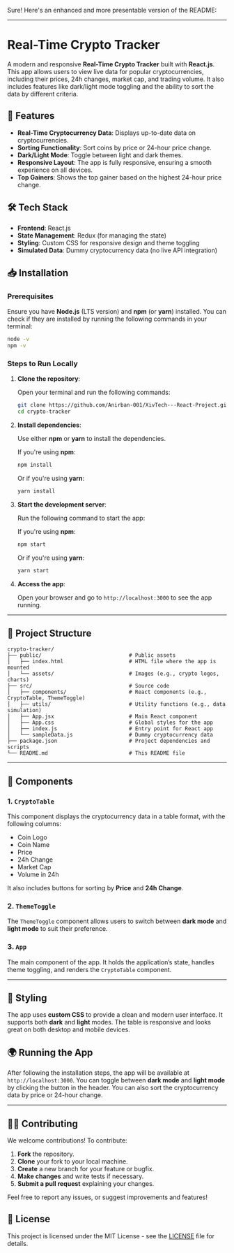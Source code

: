 Sure! Here's an enhanced and more presentable version of the README:

---

# Real-Time Crypto Tracker

A modern and responsive **Real-Time Crypto Tracker** built with **React.js**. This app allows users to view live data for popular cryptocurrencies, including their prices, 24h changes, market cap, and trading volume. It also includes features like dark/light mode toggling and the ability to sort the data by different criteria.

## 🚀 Features

- **Real-Time Cryptocurrency Data**: Displays up-to-date data on cryptocurrencies.
- **Sorting Functionality**: Sort coins by price or 24-hour price change.
- **Dark/Light Mode**: Toggle between light and dark themes.
- **Responsive Layout**: The app is fully responsive, ensuring a smooth experience on all devices.
- **Top Gainers**: Shows the top gainer based on the highest 24-hour price change.

## 🛠️ Tech Stack

- **Frontend**: React.js
- **State Management**: Redux (for managing the state)
- **Styling**: Custom CSS for responsive design and theme toggling
- **Simulated Data**: Dummy cryptocurrency data (no live API integration)

## 📥 Installation

### Prerequisites

Ensure you have **Node.js** (LTS version) and **npm** (or **yarn**) installed. You can check if they are installed by running the following commands in your terminal:

```bash
node -v
npm -v
```

### Steps to Run Locally

1. **Clone the repository**:

   Open your terminal and run the following commands:

   ```bash
   git clone https://github.com/Anirban-001/XivTech---React-Project.git
   cd crypto-tracker
   ```

2. **Install dependencies**:

   Use either **npm** or **yarn** to install the dependencies.

   If you're using **npm**:
   ```bash
   npm install
   ```

   Or if you're using **yarn**:
   ```bash
   yarn install
   ```

3. **Start the development server**:

   Run the following command to start the app:

   If you're using **npm**:
   ```bash
   npm start
   ```

   Or if you're using **yarn**:
   ```bash
   yarn start
   ```

4. **Access the app**:

   Open your browser and go to `http://localhost:3000` to see the app running.

---

## 📂 Project Structure

```
crypto-tracker/
├── public/                            # Public assets
│   ├── index.html                     # HTML file where the app is mounted
│   └── assets/                        # Images (e.g., crypto logos, charts)
├── src/                               # Source code
│   ├── components/                    # React components (e.g., CryptoTable, ThemeToggle)
│   ├── utils/                         # Utility functions (e.g., data simulation)
│   ├── App.jsx                        # Main React component
│   ├── App.css                        # Global styles for the app
│   ├── index.js                       # Entry point for React app
│   └── sampleData.js                  # Dummy cryptocurrency data
├── package.json                       # Project dependencies and scripts
└── README.md                          # This README file
```

---

## 🔧 Components

### **1. `CryptoTable`**

This component displays the cryptocurrency data in a table format, with the following columns:

- Coin Logo
- Coin Name
- Price
- 24h Change
- Market Cap
- Volume in 24h

It also includes buttons for sorting by **Price** and **24h Change**.

### **2. `ThemeToggle`**

The `ThemeToggle` component allows users to switch between **dark mode** and **light mode** to suit their preference.

### **3. `App`**

The main component of the app. It holds the application’s state, handles theme toggling, and renders the `CryptoTable` component.

---

## 🎨 Styling

The app uses **custom CSS** to provide a clean and modern user interface. It supports both **dark** and **light** modes. The table is responsive and looks great on both desktop and mobile devices.

## 🌍 Running the App

After following the installation steps, the app will be available at `http://localhost:3000`. You can toggle between **dark mode** and **light mode** by clicking the button in the header. You can also sort the cryptocurrency data by price or 24-hour change.

---

## 👨‍💻 Contributing

We welcome contributions! To contribute:

1. **Fork** the repository.
2. **Clone** your fork to your local machine.
3. **Create** a new branch for your feature or bugfix.
4. **Make changes** and write tests if necessary.
5. **Submit a pull request** explaining your changes.

Feel free to report any issues, or suggest improvements and features!

## 📜 License

This project is licensed under the MIT License - see the [LICENSE](LICENSE) file for details.


